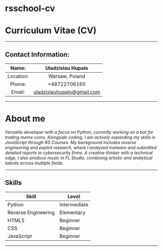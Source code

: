 # rsschool-cv

# Curriculum Vitae (CV)
---
## Contact Information:

|   Name:   |     Uladzislau Hupalo      |
| :-------: | :------------------------: |
| Location: |       Warsaw, Poland       |
|  Phone:   |        +48722706160        |
|  Email:   | uladzislauhupalo@gmail.com |


---
# About me

*Versatile developer with a focus on Python, currently working on a bot for trading meme coins. Alongside coding, I am actively expanding my skills in JavaScript through RS Courses. My background includes reverse engineering and exploit research, where I analyzed malware and submitted detailed reports to cybersecurity firms. A creative thinker with a technical edge, I also produce music in FL Studio, combining artistic and analytical talents across multiple fields.*

---
## Skills

| Skill               | Level        |
| ------------------- | ------------ |
| Python              | Intermediate |
| Reverse Engineering | Elementary   |
| HTML5               | Beginner     |
| CSS                 | Beginner     |
| JavaScript          | Beginner     |

---
